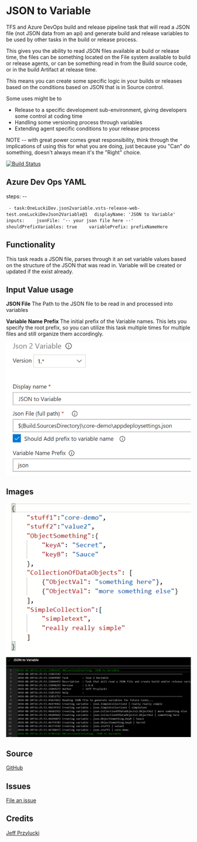 # JSON to Variable
TFS and Azure DevOps build and release pipeline task that will read a JSON file (not JSON data from an api) and generate build and release variables to be used by other tasks in the build or release process.

This gives you the ability to read JSON files available at build or release time, the files can be something located on the File system available to build or release agents, or can be something read in from the Build source code, or in the build Artifact at release time. 

This means you can create some specific logic in your builds or releases based on the conditions based on JSON that is in Source control. 

Some uses might be to
* Release to a specific development sub-environment, giving developers some control at coding time
* Handling some versioning process through variables
* Extending agent specific conditions to your release process

NOTE -- with great power comes great responsibility, think through the implications of using this for what you are doing, just because you "Can" do something, doesn't always mean it's the "Right" choice.

[![Build Status](https://oneluckidev.visualstudio.com/OneLuckiDev/_apis/build/status/vsts-json-to-variable)](https://oneluckidev.visualstudio.com/OneLuckiDev/_build/latest?definitionId=16)


## Azure Dev Ops YAML
steps: --

` - task:OneLuckiDev.json2variable.vsts-release-web-test.oneLuckiDevJson2Variable@1`
`  displayName: 'JSON to Variable'`
`  inputs:`
`    jsonFile: '-- your json file here --'`
`    shouldPrefixVariables: true `
`    variablePrefix: prefixNameHere`

## Functionality
This task reads a JSON file, parses through it an set variable values based on the structure of the JSON that was read in. Variable will be created or updated if the exist already. 

## Input Value usage
**JSON File**
 The Path to the JSON file to be read in and processed into variables


**Variable Name Prefix**
The initial prefix of the Variable names.  This lets you specify the root prefix, so you can utilize this task multiple times for multiple files and still organize them accordingly.

![input preview](images/taskSetup.PNG)
     

## Images
![json text](images/jsontext.png)
![task output](images/taskOutput.PNG)

## Source
[GitHub](https://github.com/jeffpriz/vsts-json-to-variable)

## Issues
[File an issue](https://github.com/jeffpriz/vsts-json-to-variable/issues)

## Credits
[Jeff Przylucki](http://www.oneluckidev.com)
